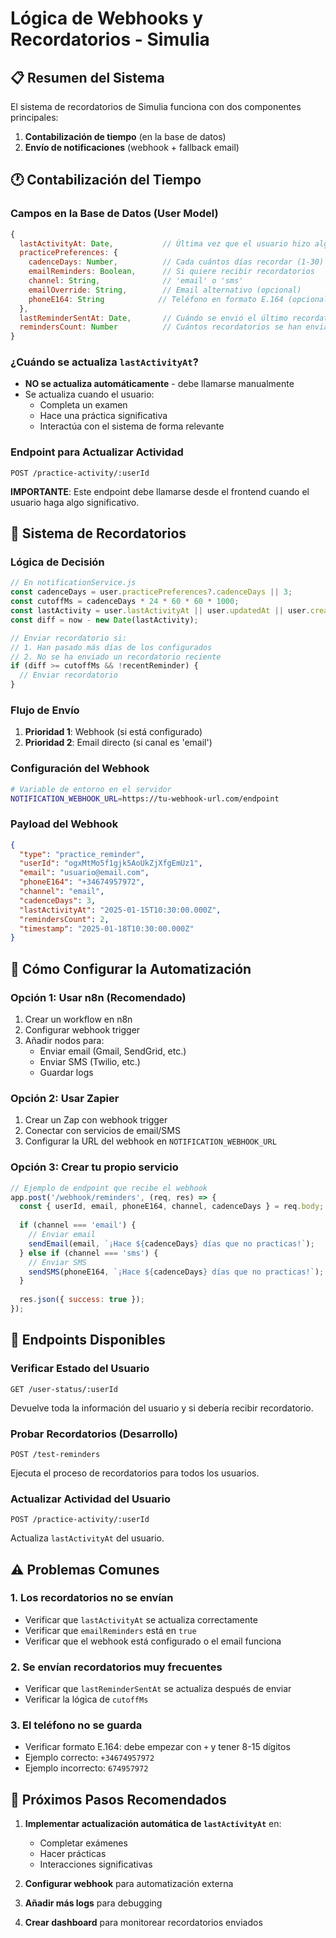 # Lógica de Webhooks y Recordatorios - Simulia

## 📋 Resumen del Sistema

El sistema de recordatorios de Simulia funciona con dos componentes principales:
1. **Contabilización de tiempo** (en la base de datos)
2. **Envío de notificaciones** (webhook + fallback email)

## 🕐 Contabilización del Tiempo

### Campos en la Base de Datos (User Model)
```javascript
{
  lastActivityAt: Date,           // Última vez que el usuario hizo algo significativo
  practicePreferences: {
    cadenceDays: Number,          // Cada cuántos días recordar (1-30)
    emailReminders: Boolean,      // Si quiere recibir recordatorios
    channel: String,              // 'email' o 'sms'
    emailOverride: String,        // Email alternativo (opcional)
    phoneE164: String            // Teléfono en formato E.164 (opcional)
  },
  lastReminderSentAt: Date,       // Cuándo se envió el último recordatorio
  remindersCount: Number          // Cuántos recordatorios se han enviado
}
```

### ¿Cuándo se actualiza `lastActivityAt`?
- **NO se actualiza automáticamente** - debe llamarse manualmente
- Se actualiza cuando el usuario:
  - Completa un examen
  - Hace una práctica significativa
  - Interactúa con el sistema de forma relevante

### Endpoint para Actualizar Actividad
```http
POST /practice-activity/:userId
```
**IMPORTANTE**: Este endpoint debe llamarse desde el frontend cuando el usuario haga algo significativo.

## 🔔 Sistema de Recordatorios

### Lógica de Decisión
```javascript
// En notificationService.js
const cadenceDays = user.practicePreferences?.cadenceDays || 3;
const cutoffMs = cadenceDays * 24 * 60 * 60 * 1000;
const lastActivity = user.lastActivityAt || user.updatedAt || user.createdAt;
const diff = now - new Date(lastActivity);

// Enviar recordatorio si:
// 1. Han pasado más días de los configurados
// 2. No se ha enviado un recordatorio reciente
if (diff >= cutoffMs && !recentReminder) {
  // Enviar recordatorio
}
```

### Flujo de Envío
1. **Prioridad 1**: Webhook (si está configurado)
2. **Prioridad 2**: Email directo (si canal es 'email')

### Configuración del Webhook
```bash
# Variable de entorno en el servidor
NOTIFICATION_WEBHOOK_URL=https://tu-webhook-url.com/endpoint
```

### Payload del Webhook
```json
{
  "type": "practice_reminder",
  "userId": "ogxMtMo5f1gjk5AoUkZjXfgEmUz1",
  "email": "usuario@email.com",
  "phoneE164": "+34674957972",
  "channel": "email",
  "cadenceDays": 3,
  "lastActivityAt": "2025-01-15T10:30:00.000Z",
  "remindersCount": 2,
  "timestamp": "2025-01-18T10:30:00.000Z"
}
```

## 🚀 Cómo Configurar la Automatización

### Opción 1: Usar n8n (Recomendado)
1. Crear un workflow en n8n
2. Configurar webhook trigger
3. Añadir nodos para:
   - Enviar email (Gmail, SendGrid, etc.)
   - Enviar SMS (Twilio, etc.)
   - Guardar logs

### Opción 2: Usar Zapier
1. Crear un Zap con webhook trigger
2. Conectar con servicios de email/SMS
3. Configurar la URL del webhook en `NOTIFICATION_WEBHOOK_URL`

### Opción 3: Crear tu propio servicio
```javascript
// Ejemplo de endpoint que recibe el webhook
app.post('/webhook/reminders', (req, res) => {
  const { userId, email, phoneE164, channel, cadenceDays } = req.body;
  
  if (channel === 'email') {
    // Enviar email
    sendEmail(email, `¡Hace ${cadenceDays} días que no practicas!`);
  } else if (channel === 'sms') {
    // Enviar SMS
    sendSMS(phoneE164, `¡Hace ${cadenceDays} días que no practicas!`);
  }
  
  res.json({ success: true });
});
```

## 🔧 Endpoints Disponibles

### Verificar Estado del Usuario
```http
GET /user-status/:userId
```
Devuelve toda la información del usuario y si debería recibir recordatorio.

### Probar Recordatorios (Desarrollo)
```http
POST /test-reminders
```
Ejecuta el proceso de recordatorios para todos los usuarios.

### Actualizar Actividad del Usuario
```http
POST /practice-activity/:userId
```
Actualiza `lastActivityAt` del usuario.

## ⚠️ Problemas Comunes

### 1. Los recordatorios no se envían
- Verificar que `lastActivityAt` se actualiza correctamente
- Verificar que `emailReminders` está en `true`
- Verificar que el webhook está configurado o el email funciona

### 2. Se envían recordatorios muy frecuentes
- Verificar que `lastReminderSentAt` se actualiza después de enviar
- Verificar la lógica de `cutoffMs`

### 3. El teléfono no se guarda
- Verificar formato E.164: debe empezar con `+` y tener 8-15 dígitos
- Ejemplo correcto: `+34674957972`
- Ejemplo incorrecto: `674957972`

## 📝 Próximos Pasos Recomendados

1. **Implementar actualización automática de `lastActivityAt`** en:
   - Completar exámenes
   - Hacer prácticas
   - Interacciones significativas

2. **Configurar webhook** para automatización externa

3. **Añadir más logs** para debugging

4. **Crear dashboard** para monitorear recordatorios enviados
